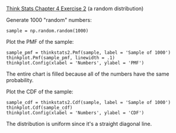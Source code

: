 [Think Stats Chapter 4 Exercise 2](http://greenteapress.com/thinkstats2/html/thinkstats2005.html#toc41) (a random distribution)

Generate 1000 "random" numbers:
```
sample = np.random.random(1000)
```

Plot the PMF of the sample:
```
sample_pmf = thinkstats2.Pmf(sample, label = 'Sample of 1000')
thinkplot.Pmf(sample_pmf, linewidth = .1)
thinkplot.Config(xlabel = 'Numbers', ylabel = 'PMF')
```
The entire chart is filled because all of the numbers have the same probability.


Plot the CDF of the sample:
```
sample_cdf = thinkstats2.Cdf(sample, label = 'Sample of 1000')
thinkplot.Cdf(sample_cdf)
thinkplot.Config(xlabel = 'Numbers', ylabel = 'CDF')
```
The distribution is uniform since it's a straight diagonal line.

